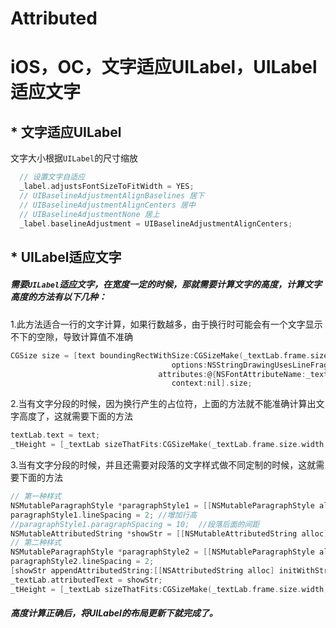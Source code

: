 # Attributed
# iOS，OC，文字适应UILabel，UILabel适应文字

##  * 文字适应UILabel
文字大小根据`UILabel`的尺寸缩放
``` Objective-C
  // 设置文字自适应
  _label.adjustsFontSizeToFitWidth = YES;
  // UIBaselineAdjustmentAlignBaselines 居下
  // UIBaselineAdjustmentAlignCenters 居中
  // UIBaselineAdjustmentNone 居上
  _label.baselineAdjustment = UIBaselineAdjustmentAlignCenters; 
```

##  * UILabel适应文字
##### 需要`UILabel`适应文字，在宽度一定的时候，那就需要计算文字的高度，计算文字高度的方法有以下几种：
1.此方法适合一行的文字计算，如果行数越多，由于换行时可能会有一个文字显示不下的空隙，导致计算值不准确
``` Objective-C
CGSize size = [text boundingRectWithSize:CGSizeMake(_textLab.frame.size.width, CGFLOAT_MAX)
                                    options:NSStringDrawingUsesLineFragmentOrigin | NSStringDrawingUsesFontLeading
                                 attributes:@{NSFontAttributeName:_textLab.font}
                                    context:nil].size;
```

2.当有文字分段的时候，因为换行产生的占位符，上面的方法就不能准确计算出文字高度了，这就需要下面的方法
``` Objective-C
textLab.text = text;
_tHeight = [_textLab sizeThatFits:CGSizeMake(_textLab.frame.size.width, MAXFLOAT)].height;
```
3.当有文字分段的时候，并且还需要对段落的文字样式做不同定制的时候，这就需要下面的方法
``` Objective-C
// 第一种样式
NSMutableParagraphStyle *paragraphStyle1 = [[NSMutableParagraphStyle alloc] init];
paragraphStyle1.lineSpacing = 2; //增加行高
//paragraphStyle1.paragraphSpacing = 10;  //段落后面的间距
NSMutableAttributedString *showStr = [[NSMutableAttributedString alloc] initWithString:text attributes:@{NSFontAttributeName:_textLab.font,NSParagraphStyleAttributeName:paragraphStyle1.copy,NSBackgroundColorAttributeName:_textLab.backgroundColor}];
// 第二种样式    
NSMutableParagraphStyle *paragraphStyle2 = [[NSMutableParagraphStyle alloc] init];
paragraphStyle2.lineSpacing = 2;
[showStr appendAttributedString:[[NSAttributedString alloc] initWithString:dText attributes:@{NSFontAttributeName:[UIFont systemFontOfSize:10.0],NSParagraphStyleAttributeName:paragraphStyle2.copy,NSBackgroundColorAttributeName:_textLab.backgroundColor,NSForegroundColorAttributeName:[UIColor redColor]}]];
_textLab.attributedText = showStr;
_tHeight = [_textLab sizeThatFits:CGSizeMake(_textLab.frame.size.width, MAXFLOAT)].height;
```
##### 高度计算正确后，将UILabel的布局更新下就完成了。
